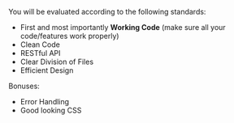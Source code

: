 You will be evaluated according to the following standards:
- First and most importantly **Working Code** (make sure all your code/features work properly)
- Clean Code
- RESTful API
- Clear Division of Files
- Efficient Design


Bonuses: 
- Error Handling
- Good looking CSS



